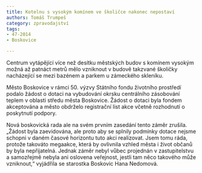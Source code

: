 ```yaml
---
title: Kotelnu s vysokým komínem ve školičce nakonec nepostaví 
authors: Tomáš Trumpeš
category: zpravodajství
tags: 
- 47-2014
- Boskovice

---
```

Centrum vytápějící více než desítku městských budov s komínem vysokým možná až patnáct metrů mělo vzniknout v budově takzvané školičky nacházející se mezi bazénem a parkem u zámeckého skleníku.

Město Boskovice v rámci 50. výzvy Státního fondu životního prostředí podalo žádost o dotaci na vybudování okrsku centrálního zásobování teplem v oblasti středu města Boskovice. Žádost o dotaci byla fondem akceptována a město obdrželo registrační list akce včetně rozhodnutí o poskytnutí podpory.

Nová boskovická rada ale na svém prvním zasedání tento záměr zrušila. „Žádost byla zaevidována, ale proto aby se splnily podmínky dotace nejsme schopni v daném časové horizontu tuto akci realizovat. Jsem tomu ráda, protože takováto megaakce, která by ovlivnila vzhled města i život občanů by byla nepřijatelná. Jednak záměr nebyl vůbec projednán v zastupitelstvu a samozřejmě nebyla ani oslovena veřejnost, jestli tam něco takového může vzniknout,“ vyjádřila se starostka Boskovic Hana Nedomová.
